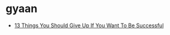 # gyaan

* [13 Things You Should Give Up If You Want To Be Successful](https://github.com/harshchiki/gyaan/blob/master/13%20Things%20You%20Should%20Give%20Up%20If%20You%20Want%20To%20Be%20Successful/13%20Things%20You%20Should%20Give%20Up%20If%20You%20Want%20To%20Be%20Successful.md)
